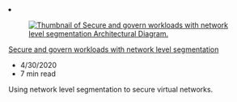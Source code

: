 <!-- This file is automatically generated by build/architectures/build_index.py. Any updates will be lost. -->

<!-- markdownlint-disable MD033 -->

<li class="grid-item item-column" data-categories="Hybrid Networking ">
<article class="card">
    <div class="card-header has-margin-bottom-none" aria-hidden="true">
        <figure class="image diagram has-height-175 has-overflow-hidden level">
            <a href="/azure/architecture/reference-architectures/hybrid-networking/network-level-segmentation"><img src="/azure/architecture/browse/thumbs/network-level-segmentation.png" class="diagram" alt="Thumbnail of Secure and govern workloads with network level segmentation Architectural Diagram." data-linktype="relative-path"></a>
        </figure>
    </div>
    <div class="card-content">
        <a class="card-content-title has-margin-top-none" href="/azure/architecture/reference-architectures/hybrid-networking/network-level-segmentation">
            <p>Secure and govern workloads with network level segmentation</p>
        </a>
        <ul class="card-content-metadata">
            <li>4/30/2020</li>
            <li>7 min read</li>
        </ul>
        <p class="card-content-description">Using network level segmentation to secure virtual networks.</p>
        <div class="bottom-to-top-fade is-hidden-mobile"></div>
    </div>
</article>
</li>
